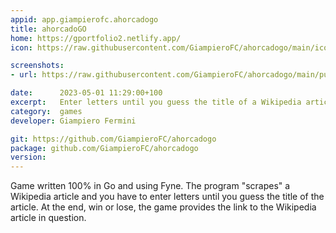 ```yaml
---
appid: app.giampierofc.ahorcadogo
title: ahorcadoGO
home: https://gportfolio2.netlify.app/
icon: https://raw.githubusercontent.com/GiampieroFC/ahorcadogo/main/icon.png?token=GHSAT0AAAAAAB67K76BEZHQ6ZJNDWXFIPTIZCEFSJA

screenshots:
- url: https://raw.githubusercontent.com/GiampieroFC/ahorcadogo/main/public/screenshot/screenshot.webp?token=GHSAT0AAAAAAB67K76AQHN5MMCSEK2LUMW4ZCEFRYQ

date:      2023-05-01 11:29:00+100
excerpt:   Enter letters until you guess the title of a Wikipedia article
category:  games
developer: Giampiero Fermini

git: https://github.com/GiampieroFC/ahorcadogo
package: github.com/GiampieroFC/ahorcadogo
version: 
---
```


Game written 100% in Go and using Fyne. The program "scrapes" a Wikipedia article and you have to enter letters until you guess the title of the article. At the end, win or lose, the game provides the link to the Wikipedia article in question.
